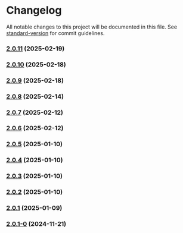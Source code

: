 # Changelog

All notable changes to this project will be documented in this file. See [standard-version](https://github.com/conventional-changelog/standard-version) for commit guidelines.

### [2.0.11](https://github.com/joabssilveira/fwork-jsts-common/compare/v2.0.10...v2.0.11) (2025-02-19)

### [2.0.10](https://github.com/joabssilveira/fwork-jsts-common/compare/v2.0.9...v2.0.10) (2025-02-18)

### [2.0.9](https://github.com/joabssilveira/fwork-jsts-common/compare/v2.0.8...v2.0.9) (2025-02-18)

### [2.0.8](https://github.com/joabssilveira/fwork-jsts-common/compare/v2.0.7...v2.0.8) (2025-02-14)

### [2.0.7](https://github.com/joabssilveira/fwork-jsts-common/compare/v2.0.6...v2.0.7) (2025-02-12)

### [2.0.6](https://github.com/joabssilveira/fwork-jsts-common/compare/v2.0.5...v2.0.6) (2025-02-12)

### [2.0.5](https://github.com/joabssilveira/fwork-jsts-common/compare/v2.0.4...v2.0.5) (2025-01-10)

### [2.0.4](https://github.com/joabssilveira/fwork-jsts-common/compare/v2.0.3...v2.0.4) (2025-01-10)

### [2.0.3](https://github.com/joabssilveira/fwork-jsts-common/compare/v2.0.2...v2.0.3) (2025-01-10)

### [2.0.2](https://github.com/joabssilveira/fwork-jsts-common/compare/v2.0.1...v2.0.2) (2025-01-10)

### [2.0.1](https://github.com/joabssilveira/fwork-jsts-common/compare/v2.0.1-0...v2.0.1) (2025-01-09)

### [2.0.1-0](https://github.com/joabssilveira/fwork-jsts-common/compare/v0.1.3...v2.0.1-0) (2024-11-21)
